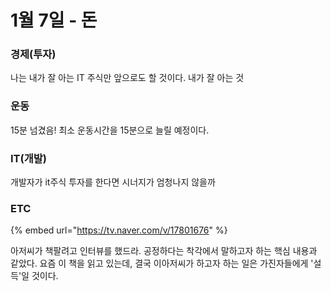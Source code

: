 # 1월 7일 - 돈

### 경제\(투자\)

나는 내가 잘 아는 IT 주식만 앞으로도 할 것이다. 내가 잘 아는 것

### 운동

15분 넘겼음! 최소 운동시간을 15분으로 늘릴 예정이다.

### IT\(개발\)

개발자가 it주식 투자를 한다면 시너지가 엄청나지 않을까

### ETC

{% embed url="https://tv.naver.com/v/17801676" %}

아저씨가 책팔려고 인터뷰를 했드라. 공정하다는 착각에서 말하고자 하는 핵심 내용과 같았다. 요즘 이 책을 읽고 있는데, 결국 이아저씨가 하고자 하는 일은 가진자들에게 '설득'일 것이다.


